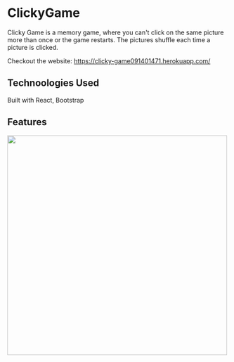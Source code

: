 # ClickyGame

Clicky Game is a memory game, where you can't click on the same picture more than once or the game restarts. The pictures shuffle each time a picture is clicked.

Checkout the website: https://clicky-game091401471.herokuapp.com/

## Technoologies Used

Built with React, Bootstrap

## Features

<img src="images/ClickyGame.PNG" width="500">